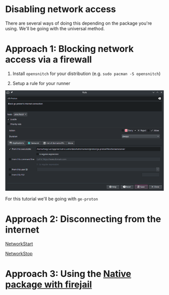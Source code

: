 # Disabling network access

There are several ways of doing this depending on the package you're using. We'll be going with the universal method.

# Approach 1: Blocking network access via a firewall

1. Install `opensnitch` for your distribution (e.g. `sudo pacman -S opensnitch`)

2. Setup a rule for your runner

![](/Lutris/Images/3.png)

For this tutorial we'll be going with `ge-proton`

# Approach 2: Disconnecting from the internet

[NetworkStart](/Lutris/Scripts/NetworkEnable.sh)

[NetworkStop](/Lutris/Scripts/NetworkDisable.sh)

# Approach 3: Using the [Native package with firejail](/Lutris/DisableNetworkAccess-native.md)
